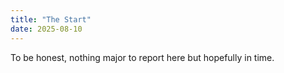 ```yaml
---
title: "The Start"
date: 2025-08-10
---
```


To be honest, nothing major to report here but hopefully in time.
